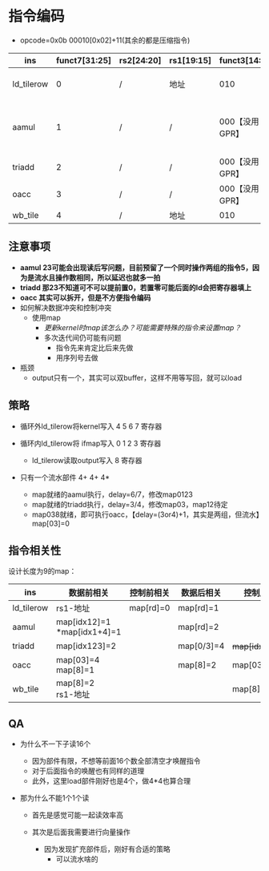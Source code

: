 # 指令编码

* opcode=0x0b 00010[0x02]+11(其余的都是压缩指令)

| ins        | funct7[31:25] | rs2[24:20] | rs1[19:15] | funct3[14:12]  | rd[11:7]                                   |
| ---------- | ------------- | ---------- | ---------- | -------------- | ------------------------------------------ |
| ld_tilerow | 0             | /          | 地址       | 010            | 8:output 0-3:input 4-7:kernel              |
| aamul      | 1             | /          | /          | 000【没用GPR】 | 1:02[0] 2:12[1] 3:21[2] 4:31[3] 5:1221[12] |
| triadd     | 2             | /          | /          | 000【没用GPR】 | 1:012[0] 2:321[3]                          |
| oacc       | 3             | /          | /          | 000【没用GPR】 | /                                          |
| wb_tile    | 4             | /          | 地址       | 010            | /                                          |

## 注意事项

* **aamul 23可能会出现读后写问题，目前预留了一个同时操作两组的指令5，因为是流水且操作数相同，所以延迟也就多一拍**
* **triadd 那23不知道可不可以提前置0，若置零可能后面的ld会把寄存器填上**
* **oacc 其实可以拆开，但是不方便指令编码**
* 如何解决数据冲突和控制冲突
  * 使用map
    * *更新kernel时map该怎么办？可能需要特殊的指令来设置map？*
    * 多次迭代间仍可能有问题
      * 指令先来肯定比后来先做
      * 用序列号去做
* 瓶颈
  * output只有一个，其实可以双buffer，这样不用等写回，就可以load

## 策略

* 循环外ld_tilerow将kernel写入 4 5 6 7 寄存器
* 循环内ld_tilerow将 ifmap写入 0 1 2 3 寄存器

  * ld_tilerow读取output写入     8	    寄存器
* 只有一个流水部件	4+	4+	4*

  * map就绪的aamul执行，delay=6/7，修改map0123
  * map就绪的triadd执行，delay=3/4，修改map03，map12待定
  * map038就绪，即可执行oacc，【delay=(3or4)+1，其实是两组，但流水】map[03]=0

## 指令相关性

设计长度为9的map：

| ins        | 数据前相关                       | 控制前相关 | 数据后相关 | 控制后相关          |
| ---------- | -------------------------------- | ---------- | ---------- | ------------------- |
| ld_tilerow | rs1-地址                         | map[rd]=0  | map[rd]=1  |                     |
| aamul      | map[idx12]=1<br />*map[idx1+4]=1 |            | map[rd]=2  |                     |
| triadd     | map[idx123]=2                    |            | map[0/3]=4 | ~~map[idx12]=0？~~ |
| oacc       | map[03]=4<br />map[8]=1          |            | map[8]=2   | map[03]=0           |
| wb_tile    | map[8]=2<br />rs1-地址           |            |            | map[8]=0            |

## QA

* 为什么不一下子读16个

  * 因为部件有限，不想等前面16个数全部清空才唤醒指令
  * 对于后面指令的唤醒也有同样的道理
  * 此外，这里load部件刚好也是4个，做4*4也算合理
* 那为什么不能1个1个读

  * 首先是感觉可能一起读效率高
  * 其次是后面我需要进行向量操作

    * 因为发现扩充部件后，刚好有合适的策略
      * 可以流水啥的
